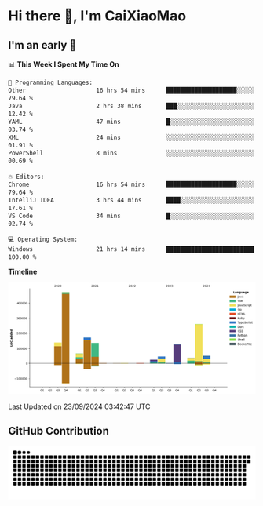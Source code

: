 # Hi there 👋, I'm CaiXiaoMao

## I'm an early 🐤
<!--START_SECTION:waka-->
📊 **This Week I Spent My Time On** 

```text
💬 Programming Languages: 
Other                    16 hrs 54 mins      ████████████████████░░░░░   79.64 % 
Java                     2 hrs 38 mins       ███░░░░░░░░░░░░░░░░░░░░░░   12.42 % 
YAML                     47 mins             █░░░░░░░░░░░░░░░░░░░░░░░░   03.74 % 
XML                      24 mins             ░░░░░░░░░░░░░░░░░░░░░░░░░   01.91 % 
PowerShell               8 mins              ░░░░░░░░░░░░░░░░░░░░░░░░░   00.69 % 

🔥 Editors: 
Chrome                   16 hrs 54 mins      ████████████████████░░░░░   79.64 % 
IntelliJ IDEA            3 hrs 44 mins       ████░░░░░░░░░░░░░░░░░░░░░   17.61 % 
VS Code                  34 mins             █░░░░░░░░░░░░░░░░░░░░░░░░   02.74 % 

💻 Operating System: 
Windows                  21 hrs 14 mins      █████████████████████████   100.00 % 
```

**Timeline**

![Lines of Code chart](https://raw.githubusercontent.com/caixiaomao/caixiaomao/main/assets/bar_graph.png)


 Last Updated on 23/09/2024 03:42:47 UTC
<!--END_SECTION:waka-->

## GitHub Contribution
<picture>
  <source media="(prefers-color-scheme: dark)" srcset="/dist/snake/github-contribution-grid-snake-dark.svg" />
  <source media="(prefers-color-scheme: light)" srcset="/dist/snake/github-contribution-grid-snake.svg" />
  <img alt="github contribution grid snake animation" src="/dist/snake/github-contribution-grid-snake.svg" />
</picture>
